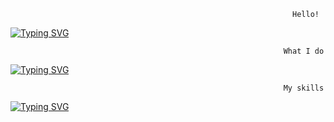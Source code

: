                                                                    Hello!

[![Typing SVG](https://readme-typing-svg.herokuapp.com?color=6E6E6E&center=true&multiline=true&lines=Hello+From+Revel)](https://git.io/typing-svg)

                                                                 What I do

[![Typing SVG](https://readme-typing-svg.herokuapp.com?color=6E6E6E&center=true&multiline=true&lines=Exploit+%2F%2F+Virus+%2F%2F+Programs+Creator)](https://git.io/typing-svg)

                                                                 My skills

[![Typing SVG](https://readme-typing-svg.herokuapp.com?color=6E6E6E&center=true&multiline=true&lines=Python+%2F%2F+Bash+%2F%2F+Batch+%2F%2F+C%23)](https://git.io/typing-svg)
